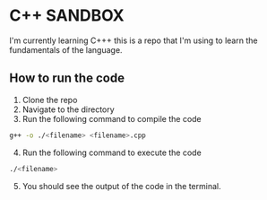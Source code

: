 # C++ SANDBOX


I'm currently learning C+++ this is a repo that I'm using to learn the fundamentals of the language.

## How to run the code

1. Clone the repo
2. Navigate to the directory
3. Run the following command to compile the code
```bash
g++ -o ./<filename> <filename>.cpp
```
4. Run the following command to execute the code
```bash
./<filename>
```
5. You should see the output of the code in the terminal.
